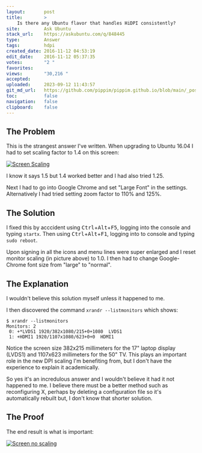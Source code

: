 ```yaml
---
layout:       post
title:        >
    Is there any Ubuntu flavor that handles HiDPI consistently?
site:         Ask Ubuntu
stack_url:    https://askubuntu.com/q/848445
type:         Answer
tags:         hdpi
created_date: 2016-11-12 04:53:19
edit_date:    2016-11-12 05:37:35
votes:        "2 "
favorites:    
views:        "30,216 "
accepted:     
uploaded:     2023-09-12 11:43:57
git_md_url:   https://github.com/pippim/pippim.github.io/blob/main/_posts/2016/2016-11-12-Is-there-any-Ubuntu-flavor-that-handles-HiDPI-consistently_.md
toc:          false
navigation:   false
clipboard:    false
---
```


## The Problem

This is the strangest answer I've written. When upgrading to Ubuntu 16.04 I had to set scaling factor to 1.4 on this screen:

[![Screen Scaling][1]][1]

I know it says 1.5 but 1.4 worked better and I had also tried 1.25.

Next I had to go into Google Chrome and set "Large Font" in the settings. Alternatively I had tried setting zoom factor to 110% and 125%.

## The Solution
I fixed this by acccident using <kbd>Ctrl</kbd>+<kbd>Alt</kbd>+<kbd>F5</kbd>, logging into the console and typing `startx`. Then using <kbd>Ctrl</kbd>+<kbd>Alt</kbd>+<kbd>F1</kbd>, logging into to console and typing `sudo reboot`.

Upon signing in all the icons and menu lines were super enlarged and I reset monitor scaling (in picture above) to 1.0. I then had to change Google-Chrome font size from "large" to "normal".

## The Explanation

I wouldn't believe this solution myself unless it happened to me.

I then discovered the command `xrandr --listmonitors` which shows:

``` 
$ xrandr --listmonitors
Monitors: 2
 0: +*LVDS1 1920/382x1080/215+0+1080  LVDS1
 1: +HDMI1 1920/1107x1080/623+0+0  HDMI1
```

Notice the screen size 382x215 millimeters for the 17" laptop display (LVDS1) and 1107x623 millimeters for the 50" TV. This plays an important role in the new DPI scaling I'm benefiting from, but I don't have the experience to explain it academically.

So yes it's an incredulous answer and I wouldn't believe it had it not happened to me. I believe there must be a better method such as reconfiguring X, perhaps by deleting a configuration file so it's automatically rebuilt but, I don't know that shorter solution.

## The Proof

The end result is what is important:

[![Screen no scaling][2]][2]


  [1]: https://i.stack.imgur.com/C5RnB.png
  [2]: https://i.stack.imgur.com/2NSdP.png
